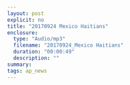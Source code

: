 ```yaml
---
layout: post
explicit: no
title: "20170924 Mexico Haitians"
enclosure:
  type: "Audio/mp3"
  filename: "20170924_Mexico Haitians"
  duration: "00:00:49"
  description: ""
summary:
tags: ap_news
---
```



